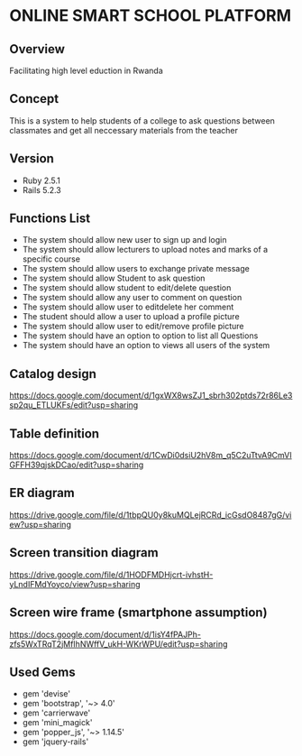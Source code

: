 # ONLINE SMART SCHOOL PLATFORM

## Overview
Facilitating high level eduction in Rwanda

## Concept
 This is a system to help students of a college to ask questions between classmates and get all neccessary materials from the teacher 

## Version
* Ruby 2.5.1
* Rails 5.2.3

## Functions List

   * The system should allow new user to sign up and login
   * The system should allow lecturers to upload notes  and marks      of a specific course
   * The system should allow users to exchange private message 
   *  The system should allow Student to ask question
   * The system should allow student to edit/delete question
   * The system should allow any user to comment on question
   *  The system should allow user to editdelete her comment
   *  The student should allow a user to upload a profile picture
   * The system should allow user to edit/remove profile picture
   *  The system should have an option to option to list all              Questions
   *  The system should have an option to views all users of the system

## Catalog design
https://docs.google.com/document/d/1gxWX8wsZJ1_sbrh302ptds72r86Le3sp2qu_ETLUKFs/edit?usp=sharing
## Table definition
https://docs.google.com/document/d/1CwDi0dsiU2hV8m_q5C2uTtvA9CmVIGFFH39qjskDCao/edit?usp=sharing
## ER diagram
https://drive.google.com/file/d/1tbpQU0y8kuMQLejRCRd_icGsdO8487gG/view?usp=sharing
## Screen transition diagram
https://drive.google.com/file/d/1HODFMDHjcrt-ivhstH-yLndIFMdYoyco/view?usp=sharing
## Screen wire frame (smartphone assumption)
https://docs.google.com/document/d/1isY4fPAJPh-zfs5WxTRqT2jMfIhNWffV_ukH-WKrWPU/edit?usp=sharing
## Used Gems
* gem 'devise'
* gem 'bootstrap', '~> 4.0'
* gem 'carrierwave'
* gem 'mini_magick'
* gem 'popper_js', '~> 1.14.5'
* gem 'jquery-rails' 